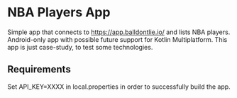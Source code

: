# NBA Players App

Simple app that connects to https://app.balldontlie.io/ and lists NBA players.
Android-only app with possible future support for Kotlin Multiplatform.
This app is just case-study, to test some technologies.

## Requirements

Set API_KEY=XXXX in local.properties in order to successfully build the app.